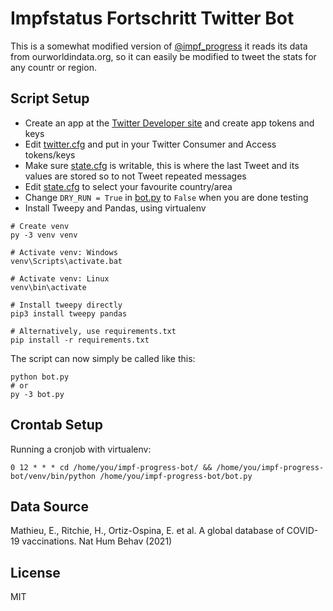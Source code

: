 # Impfstatus Fortschritt Twitter Bot

This is a somewhat modified version of [@impf_progress](https://twitter.com/impf_progress) it reads its data from ourworldindata.org, so it can easily be modified to tweet the stats for any countr or region.

## Script Setup

- Create an app at the [Twitter Developer site](https://developer.twitter.com/) and create app tokens and keys
- Edit [twitter.cfg](./twitter.cfg) and put in your Twitter Consumer and Access tokens/keys
- Make sure [state.cfg](./state.cfg) is writable, this is where the last Tweet and its values are stored so to not Tweet repeated messages
- Edit [state.cfg](./state.cfg) to select your favourite country/area
- Change `DRY_RUN = True` in [bot.py](./bot.py) to `False` when you are done testing
- Install Tweepy and Pandas, using virtualenv

```
# Create venv
py -3 venv venv

# Activate venv: Windows
venv\Scripts\activate.bat 

# Activate venv: Linux
venv\bin\activate

# Install tweepy directly
pip3 install tweepy pandas

# Alternatively, use requirements.txt
pip install -r requirements.txt
```

The script can now simply be called like this:

```
python bot.py
# or
py -3 bot.py
```

## Crontab Setup

Running a cronjob with virtualenv:

```
0 12 * * * cd /home/you/impf-progress-bot/ && /home/you/impf-progress-bot/venv/bin/python /home/you/impf-progress-bot/bot.py
```

## Data Source

Mathieu, E., Ritchie, H., Ortiz-Ospina, E. et al. A global database of COVID-19 vaccinations. Nat Hum Behav (2021) 

## License

MIT
